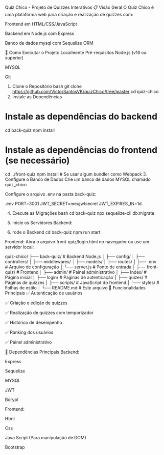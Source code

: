 Quiz Chico - Projeto de Quizzes Interativos
📋 Visão Geral
O Quiz Chico é uma plataforma web para criação e realização de quizzes com:

Frontend em HTML/CSS/JavaScript

Backend em Node.js com Express

Banco de dados mysql com Sequelize ORM

🚀 Como Executar o Projeto Localmente
Pré-requisitos
Node.js (v16 ou superior)

MYSQL

Git

1. Clone o Repositório
bash
git clone https://github.com/VictorSantosVK/quizChico/tree/master
cd quiz-chico
2. Instale as Dependências
# Instale as dependências do backend
cd back-quiz
npm install

# Instale as dependências do frontend (se necessário)
cd ../front-quiz
npm install  # Se usar algum bundler como Webpack
3. Configure o Banco de Dados
Crie um banco de dados MYSQL chamado quiz_chico

Configure o arquivo .env na pasta back-quiz:

.env
PORT=3001
JWT_SECRET=meujwtsecret
JWT_EXPIRES_IN=1d

4. Execute as Migrações
bash
cd back-quiz
npx sequelize-cli db:migrate
5. Inicie os Servidores
Backend:

5. rode o Backend 
cd back-quiz
npm run start

Frontend:
Abra o arquivo front-quiz/login.html no navegador ou use um servidor local:



quiz-chico/
├── back-quiz/               # Backend Node.js
│   ├── config/
│   ├── controllers/
│   ├── middlewares/
│   ├── models/
│   ├── routes/
│   ├── .env                 # Arquivo de configuração
│   └── server.js            # Ponto de entrada
│
├── front-quiz/              # Frontend
│   ├── admin/               # Painel administrativo
│   ├── Index/               # Página inicial
│   ├── login/               # Páginas de autenticação
│   ├── quizes/              # Páginas de quizzes
│   ├── scripts/             # JavaScript do frontend
│   └── styles/              # Folhas de estilo
│
└── README.md                # Este arquivo
🌟 Funcionalidades Principais
✅ Autenticação de usuários

✅ Criação e edição de quizzes

✅ Realização de quizzes com temporizador

✅ Histórico de desempenho

✅ Ranking dos usuários

✅ Painel administrativo

🔧 Dependências Principais
Backend:

Express

Sequelize

MYSQL

JWT

Bcrypt

Frontend:

Html

Css

Java Script (Para manipulação de DOM)

Bootstrap
